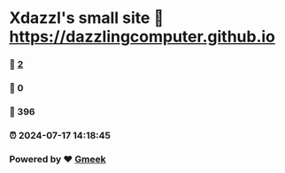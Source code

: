 # Xdazzl's small site :link: https://dazzlingcomputer.github.io 
### :page_facing_up: [2](https://dazzlingcomputer.github.io/tag.html) 
### :speech_balloon: 0 
### :hibiscus: 396 
### :alarm_clock: 2024-07-17 14:18:45 
### Powered by :heart: [Gmeek](https://github.com/Meekdai/Gmeek)
